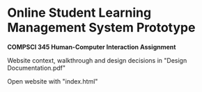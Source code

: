 # Online Student Learning Management System Prototype
**COMPSCI 345 Human-Computer Interaction Assignment**

Website context, walkthrough and design decisions in "Design Documentation.pdf"

Open website with "index.html"
